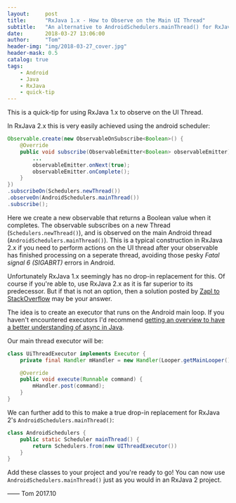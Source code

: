 ```yaml
---
layout:     post
title:      "RxJava 1.x - How to Observe on the Main UI Thread"
subtitle:   "An alternative to AndroidSchedulers.mainThread() for RxJava 1.x"
date:       2018-03-27 13:06:00
author:     "Tom"
header-img: "img/2018-03-27_cover.jpg"
header-mask: 0.5
catalog: true
tags:
    - Android
    - Java
    - RxJava
    - quick-tip
---
```


This is a quick-tip for using RxJava 1.x to observe on the UI Thread.

In RxJava 2.x this is very easily achieved using the android scheduler:

```java
Observable.create(new ObservableOnSubscribe<Boolean>() {
    @Override
    public void subscribe(ObservableEmitter<Boolean> observableEmitter) throws Exception {
        ...
        observableEmitter.onNext(true);
        observableEmitter.onComplete();
    }
})
.subscribeOn(Schedulers.newThread())
.observeOn(AndroidSchedulers.mainThread())
.subscribe();
```

Here we create a new observable that returns a Boolean value when it completes. The observable subscribes on a new Thread (`Schedulers.newThread()`), and is observed on the main Android thread (`AndroidSchedulers.mainThread()`). This is a typical construction in RxJava 2.x if you need to perform actions on the UI thread after your observable has finished processing on a seperate thread, avoiding those pesky *Fatal signal 6 (SIGABRT)* errors in Android.

Unfortunately RxJava 1.x seemingly has no drop-in replacement for this. Of course if you're able to, use RxJava 2.x as it is far superior to its predecessor. But if that is not an option, then a solution posted by [Zapl to StackOverflow](https://stackoverflow.com/a/21256419/6136287) may be your answer.

The idea is to create an executor that runs on the Android main loop. If you haven't encountered executors I'd recommend [getting an overview to have a better understanding of async in Java](https://docs.oracle.com/javase/tutorial/essential/concurrency/executors.html). 

Our main thread executor will be:

```java
class UiThreadExecutor implements Executor {
    private final Handler mHandler = new Handler(Looper.getMainLooper());

    @Override
    public void execute(Runnable command) {
        mHandler.post(command);
    }
}
```

We can further add to this to make a true drop-in replacement for RxJava 2's `AndroidSchedulers.mainThread()`:

```java
class AndroidSchedulers {
    public static Scheduler mainThread() {
        return Schedulers.from(new UIThreadExecutor())
    }
}
```

Add these classes to your project and you're ready to go! You can now use `AndroidSchedulers.mainThread()` just as you would in an RxJava 2 project.

—— Tom 2017.10